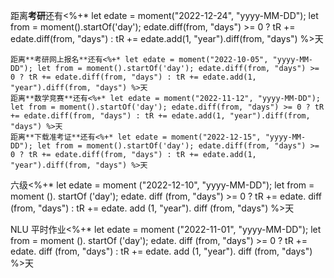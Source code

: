 距离**考研**还有<%+* let edate = moment("2022-12-24", "yyyy-MM-DD"); let from = moment().startOf('day'); edate.diff(from, "days") >= 0 ? tR += edate.diff(from, "days") : tR += edate.add(1, "year").diff(from, "days") %>天


	距离**考研网上报名**还有<%+* let edate = moment("2022-10-05", "yyyy-MM-DD"); let from = moment().startOf('day'); edate.diff(from, "days") >= 0 ? tR += edate.diff(from, "days") : tR += edate.add(1, "year").diff(from, "days") %>天
	距离**数学竞赛**还有<%+* let edate = moment("2022-11-12", "yyyy-MM-DD"); let from = moment().startOf('day'); edate.diff(from, "days") >= 0 ? tR += edate.diff(from, "days") : tR += edate.add(1, "year").diff(from, "days") %>天
	距离**下载准考证**还有<%+* let edate = moment("2022-12-15", "yyyy-MM-DD"); let from = moment().startOf('day'); edate.diff(from, "days") >= 0 ? tR += edate.diff(from, "days") : tR += edate.add(1, "year").diff(from, "days") %>天


六级<%+* let edate = moment ("2022-12-10", "yyyy-MM-DD"); let from = moment (). startOf ('day'); edate. diff (from, "days") >= 0 ? tR += edate. diff (from, "days") : tR += edate. add (1, "year"). diff (from, "days") %>天


NLU 平时作业<%+* let edate = moment ("2022-11-01", "yyyy-MM-DD"); let from = moment (). startOf ('day'); edate. diff (from, "days") >= 0 ? tR += edate. diff (from, "days") : tR += edate. add (1, "year"). diff (from, "days") %>天